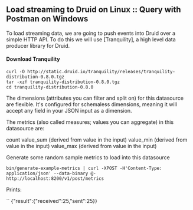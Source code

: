 ## Load streaming to Druid on Linux :: Query with Postman on Windows

To load streaming data, we are going to push events into Druid over a simple HTTP API. To do this we will use [Tranquility], a high level data producer library for Druid.

#### Download Tranquility
```
curl -O http://static.druid.io/tranquility/releases/tranquility-distribution-0.8.0.tgz
tar -xzf tranquility-distribution-0.8.0.tgz
cd tranquility-distribution-0.8.0
```
The dimensions (attributes you can filter and split on) for this datasource are flexible. It's configured for schemaless dimensions, meaning it will accept any field in your JSON input as a dimension.

The metrics (also called measures; values you can aggregate) in this datasource are:

count
value_sum (derived from value in the input)
value_min (derived from value in the input)
value_max (derived from value in the input)

Generate some random sample metrics to load into this datasource

```
bin/generate-example-metrics | curl -XPOST -H'Content-Type: application/json' --data-binary @- http://localhost:8200/v1/post/metrics
```
Prints:

``
{"result":{"received":25,"sent":25}}
```
